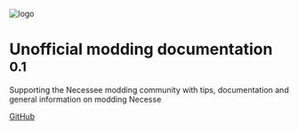 <!-- _coverpage.md -->

![logo](https://necessewiki.com/images/5/54/Logo_Bare.png)

# Unofficial modding documentation</large> <small>0.1</small>

Supporting the Necessee modding community with tips, documentation and general information on modding Necesse

[GitHub](https://github.com/Necesse-Community/unofficial-docs)

